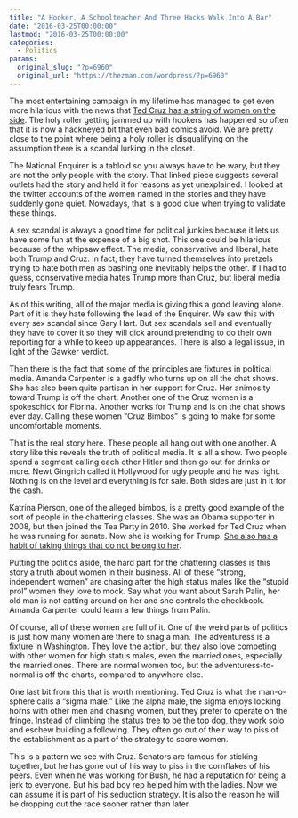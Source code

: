 ```yaml
---
title: "A Hooker, A Schoolteacher And Three Hacks Walk Into A Bar"
date: "2016-03-25T00:00:00"
lastmod: "2016-03-25T00:00:00"
categories:
  - Politics
params:
  original_slug: "?p=6960"
  original_url: "https://thezman.com/wordpress/?p=6960"
---
```


The most entertaining campaign in my lifetime has managed to get even
more hilarious with the news that [Ted Cruz has a string of women on the
side](http://theconservativetreehouse.com/2016/03/24/the-national-enquirer-runs-story-of-multiple-ted-cruz-affairs/#more-114240).
The holy roller getting jammed up with hookers has happened so often
that it is now a hackneyed bit that even bad comics avoid. We are pretty
close to the point where being a holy roller is disqualifying on the
assumption there is a scandal lurking in the closet.

The National Enquirer is a tabloid so you always have to be wary, but
they are not the only people with the story. That linked piece suggests
several outlets had the story and held it for reasons as yet
unexplained. I looked at the twitter accounts of the women named in the
stories and they have suddenly gone quiet. Nowadays, that is a good clue
when trying to validate these things.

A sex scandal is always a good time for political junkies because it
lets us have some fun at the expense of a big shot. This one could be
hilarious because of the whipsaw effect. The media, conservative and
liberal, hate both Trump and Cruz. In fact, they have turned themselves
into pretzels trying to hate both men as bashing one inevitably helps
the other. If I had to guess, conservative media hates Trump more than
Cruz, but liberal media truly fears Trump.

As of this writing, all of the major media is giving this a good leaving
alone. Part of it is they hate following the lead of the Enquirer. We
saw this with every sex scandal since Gary Hart. But sex scandals sell
and eventually they have to cover it so they will dick around pretending
to do their own reporting for a while to keep up appearances. There is
also a legal issue, in light of the Gawker verdict.

Then there is the fact that some of the principles are fixtures in
political media. Amanda Carpenter is a gadfly who turns up on all the
chat shows. She has also been quite partisan in her support for Cruz.
Her animosity toward Trump is off the chart. Another one of the Cruz
women is a spokeschick for Fiorina. Another works for Trump and is on
the chat shows ever day. Calling these women “Cruz Bimbos” is going to
make for some uncomfortable moments.

That is the real story here. These people all hang out with one another.
A story like this reveals the truth of political media. It is all a
show. Two people spend a segment calling each other Hitler and then go
out for drinks or more. Newt Gingrich called it Hollywood for ugly
people and he was right. Nothing is on the level and everything is for
sale. Both sides are just in it for the cash.

Katrina Pierson, one of the alleged bimbos, is a pretty good example of
the sort of people in the chattering classes. She was an Obama supporter
in 2008, but then joined the Tea Party in 2010. She worked for Ted Cruz
when he was running for senate. Now she is working for Trump. [She also
has a habit of taking things that do not belong to
her](http://www.dallasnews.com/news/politics/headlines/20140214-sessions-rival-katrina-pierson-says-1997-shoplifting-charge-helped-turn-life-around.ece).

Putting the politics aside, the hard part for the chattering classes is
this story a truth about women in their business. All of these “strong,
independent women” are chasing after the high status males like the
“stupid prol” women they love to mock. Say what you want about Sarah
Palin, her old man is not catting around on her and she controls the
checkbook. Amanda Carpenter could learn a few things from Palin.

Of course, all of these women are full of it. One of the weird parts of
politics is just how many women are there to snag a man. The adventuress
is a fixture in Washington. They love the action, but they also love
competing with other women for high status males, even the married ones,
especially the married ones. There are normal women too, but the
adventuress-to-normal is off the charts, compared to anywhere else.

One last bit from this that is worth mentioning. Ted Cruz is what the
man-o-sphere calls a “sigma male.” Like the alpha male, the sigma enjoys
locking horns with other men and chasing women, but they prefer to
operate on the fringe. Instead of climbing the status tree to be the top
dog, they work solo and eschew building a following. They often go out
of their way to piss of the establishment as a part of the strategy to
score women.

This is a pattern we see with Cruz. Senators are famous for sticking
together, but he has gone out of his way to piss in the cornflakes of
his peers. Even when he was working for Bush, he had a reputation for
being a jerk to everyone. But his bad boy rep helped him with the
ladies. Now we can assume it is part of his seduction strategy. It is
also the reason he will be dropping out the race sooner rather than
later.
